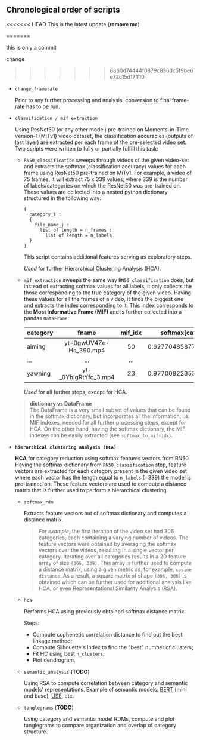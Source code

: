 ## Chronological order of scripts

<<<<<<< HEAD
This is the latest update (**remove me**)

=======

this is only a commit 


change 
>>>>>>> 6860d74444f0879c836dc5f9be6e72c15d17ff10
* `change_framerate`

    
    Prior to any further processing and analysis, conversion to final frame-rate
    has to be run.

* `classification / mif extraction`
    
    Using ResNet50 (or any other model) pre-trained on Moments-in-Time version-1
    (MiTv1) video dataset, the classification accuracies (outputs of last layer) 
    are extracted per each frame of the pre-selected video set.
    Two scripts were written to fully or partially fulfill this task:
    * `RN50_classification` sweeps through videos of the given video-set and
    extracts the softmax (classification accuracy) values for each frame using 
    ResNet50 pre-trained on MiTv1.
    For example, a video of 75 frames, it will extract 75 x 339 values, where 339
    is the number of labels/categories on which the ResNet50 was pre-trained on.
    These values are collected into a nested python dictionary structured in the following
    way:
      ```
      {
        category_i :
        {
          file_name_j :
            list of length = n_frames :
              list of length = n_labels
        }
      }  
      ```
      This script contains additional features serving as exploratory steps.
      
      *Used* for further Hierarchical Clustering Analysis (HCA).


    * `mif_extraction` sweeps the same way `RN50_classification` does, but instead
    of extracting softmax values for all labels, it only collects the those corresponding
    to the true category of the given video.
    Having these values for all the frames of a video, it finds the biggest one
    and extracts the index corresponding to it.
    This index corresponds to the **Most Informative Frame (MIF)** and is further
    collected into a pandas `DataFrame`:

      | category | fname | mif_idx | softmax[category] |
      | -------- |:-----:| :------:| ----------------: | 
      | aiming | yt-0gwUV4Ze-Hs_390.mp4	| 50 | 0.6277048587799072 |
      | ... | ... | ... | ...|
      |yawning | yt-_0YhIgRtYfo_3.mp4 | 23 | 0.9770082235336304 |
      
      *Used* for all further steps, except for HCA.
    
    > **dictionary vs DataFrame** \
    The DataFrame is a very small subset of values that can be found in the 
    softmax dictionary, but incorporates all the information, i.e. MIF indexes,
    needed for all further processing steps, except for HCA. On the other hand,
    having the softmax dictionary, the MIF indexes can be easily extracted
    (see `softmax_to_mif-idx`).    

* **`hierarchical clustering analysis (HCA)`**
  
  **HCA** for category reduction using softmax features vectors from RN50.
  Having the softmax dictionary from `RN50_classification` step, feature vectors
  are extracted for each category present in the given video set where each vector 
  has the length equal to `n_labels` (=339) the model is pre-trained on.
  These feature vectors are used to compute a distance matrix that is further
  used to perform a hierarchical clustering.
  
  * `softmax_rdm`

    Extracts feature vectors out of softmax dictionary and computes a distance matrix.
    
    > *For example*, the first iteration of the video set had 306 categories,
    each containing a varying number of videos.
    The feature vectors were obtained by averaging the softmax vectors over the videos, 
    resulting in a single vector per category.
    Iterating over all categories results in a 2D feature array of size `(306, 339)`.
    This array is further used to compute a distance matrix, using a given metric
    as, for example, `cosine distance`.
    As a result, a square matrix of shape `(306, 306)` is obtained which can be further
    used for additional analysis like HCA, or even Representational Similarity Analysis (RSA).
  
  * `hca`
    
    Performs HCA using previously obtained softmax distance matrix.

    Steps:
    * Compute cophenetic correlation distance to find out the best linkage method;
    * Compute Silhouette's Index to find the "best" number of clusters;
    * Fit HC using best `n_clusters`;
    * Plot dendrogram.
  
  * `semantic_analysis` (**TODO**)

    Using RSA to compute correlation between category and semantic models' 
    representations.
    Example of semantic models:
    [BERT](https://huggingface.co/transformers/model_doc/bert.html) (mini and base), 
    [USE](https://tfhub.dev/google/universal-sentence-encoder/4), etc.

  * `tanglegrams` (**TODO**)
  
    Using category and semantic model RDMs, compute and plot tanglegrams to
    compare organization and overlap of category structure.
